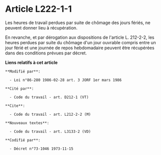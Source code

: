 # Article L222-1-1

Les heures de travail perdues par suite de chômage des jours fériés, ne peuvent donner lieu à récupération.

En revanche, et par dérogation aux dispositions de l'article L. 212-2-2, les heures perdues par suite du chômage d'un jour
ouvrable compris entre un jour férié et une journée de repos hebdomadaire peuvent être récupérées dans des conditions prévues
par décret.

**Liens relatifs à cet article**

	**Modifié par**:

	  - Loi n°86-280 1986-02-28 art. 3 JORF 1er mars 1986

	**Cité par**:

	  - Code du travail - art. D212-1 (VT)

	**Cite**:

	  - Code du travail - art. L212-2-2 (M)

	**Nouveaux textes**:

	  - Code du travail - art. L3133-2 (VD)

	**Codifié par**:

	  - Décret n°73-1046 1973-11-15
